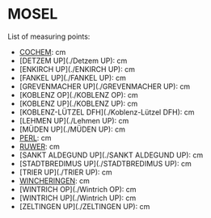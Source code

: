 # MOSEL

List of measuring points:

* [COCHEM](./COCHEM): <Value topic="rivers/pegel-online/MOSEL/COCHEM/measurementValue"/> cm
* [DETZEM UP](./Detzem UP): <Value topic="rivers/pegel-online/MOSEL/Detzem-UP/measurementValue"/> cm
* [ENKIRCH UP](./ENKIRCH UP): <Value topic="rivers/pegel-online/MOSEL/ENKIRCH-UP/measurementValue"/> cm
* [FANKEL UP](./FANKEL UP): <Value topic="rivers/pegel-online/MOSEL/FANKEL-UP/measurementValue"/> cm
* [GREVENMACHER UP](./GREVENMACHER UP): <Value topic="rivers/pegel-online/MOSEL/GREVENMACHER-UP/measurementValue"/> cm
* [KOBLENZ OP](./KOBLENZ OP): <Value topic="rivers/pegel-online/MOSEL/KOBLENZ-OP/measurementValue"/> cm
* [KOBLENZ UP](./KOBLENZ UP): <Value topic="rivers/pegel-online/MOSEL/KOBLENZ-UP/measurementValue"/> cm
* [KOBLENZ-LÜTZEL DFH](./Koblenz-Lützel DFH): <Value topic="rivers/pegel-online/MOSEL/Koblenz-Luetzel-DFH/measurementValue"/> cm
* [LEHMEN UP](./Lehmen UP): <Value topic="rivers/pegel-online/MOSEL/Lehmen-UP/measurementValue"/> cm
* [MÜDEN UP](./MÜDEN UP): <Value topic="rivers/pegel-online/MOSEL/MUEDEN-UP/measurementValue"/> cm
* [PERL](./PERL): <Value topic="rivers/pegel-online/MOSEL/PERL/measurementValue"/> cm
* [RUWER](./RUWER): <Value topic="rivers/pegel-online/MOSEL/RUWER/measurementValue"/> cm
* [SANKT ALDEGUND UP](./SANKT ALDEGUND UP): <Value topic="rivers/pegel-online/MOSEL/SANKT-ALDEGUND-UP/measurementValue"/> cm
* [STADTBREDIMUS UP](./STADTBREDIMUS UP): <Value topic="rivers/pegel-online/MOSEL/STADTBREDIMUS-UP/measurementValue"/> cm
* [TRIER UP](./TRIER UP): <Value topic="rivers/pegel-online/MOSEL/TRIER-UP/measurementValue"/> cm
* [WINCHERINGEN](./WINCHERINGEN): <Value topic="rivers/pegel-online/MOSEL/WINCHERINGEN/measurementValue"/> cm
* [WINTRICH OP](./Wintrich OP): <Value topic="rivers/pegel-online/MOSEL/Wintrich-OP/measurementValue"/> cm
* [WINTRICH UP](./Wintrich UP): <Value topic="rivers/pegel-online/MOSEL/Wintrich-UP/measurementValue"/> cm
* [ZELTINGEN UP](./ZELTINGEN UP): <Value topic="rivers/pegel-online/MOSEL/ZELTINGEN-UP/measurementValue"/> cm
